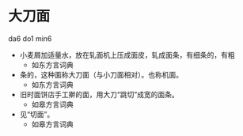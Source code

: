 





# 大刀面
da6 do1 min6
+ 小麦屑加适量水，放在轧面机上压成面皮，轧成面条，有细条的，有粗
  * 如东方言词典
+ 条的，这种面称大刀面（与小刀面相对）。也称机面。
  * 如东方言词典
+ 旧时面饼店手工擀的面，用大刀“跳切”成宽的面条。
  * 如皋方言词典
+ 见“切面”。
  * 如皋方言词典
